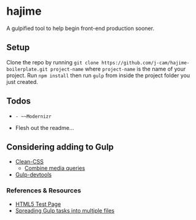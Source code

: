 # hajime

A gulpified tool to help begin front-end production sooner.

## Setup

Clone the repo by running `git clone https://github.com/j-cam/hajime-boilerplate.git project-name` where `project-name` is the name of your project.
Run `npm install` then run `gulp` from inside the project folder you just created.

## Todos

- ~~~Add boilerplate JS stuffs
  - ~~Modernizr
- Flesh out the readme...


## Considering adding to Gulp

- [Clean-CSS](https://github.com/jakubpawlowicz/clean-css)
  - [Combine media queries](http://stackoverflow.com/a/30385280/538696)
- [Gulp-devtools](https://github.com/jakubpawlowicz/clean-css)

### References & Resources
- [HTML5 Test Page](https://github.com/cbracco/html5-test-page)
- [Spreading Gulp tasks into multiple files](https://medium.com/@_rywar/spreading-gulp-tasks-into-multiple-files-2f63d8c959d5)